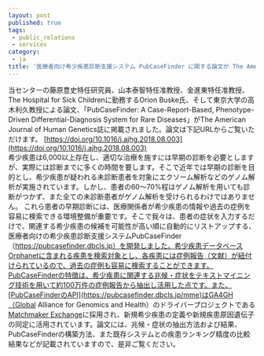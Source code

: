 ```yaml
---
layout: post
published: true
tags:
 - public_relations
 - services
category:
 - ja
title: '医療者向け希少疾患診断支援システム PubCaseFinder に関する論文が The American Journal of Human Genetics 誌に掲載されました'
---
```

当センターの藤原豊史特任研究員、山本泰智特任准教授、金進東特任准教授、The Hospital for Sick Childrenに勤務するOrion Buske氏、そして東京大学の高木利久教授による論文、「PubCaseFinder: A Case-Report-Based, Phenotype-Driven Differential-Diagnosis System for Rare Diseases」がThe American Journal of Human Genetics誌に掲載されました。論文は下記URLからご覧いただけます。
[https://doi.org/10.1016/j.ajhg.2018.08.003](https://doi.org/10.1016/j.ajhg.2018.08.003)
<br />
希少疾患は6,000以上存在し、適切な治療を施すには早期の診断を必要としますが、実際には診断までに多くの時間を要します。そこで近年では早期の診断を目的とし、希少疾患が疑われる未診断患者を対象にエクソーム解析などのゲノム解析が実施されています。しかし、患者の60〜70%程はゲノム解析を用いても診断がつかず、また全ての未診断患者がゲノム解析を受けられるわけではありません。
これら患者の早期診断には、医療関係者が希少疾患の情報や過去の症例を容易に検索できる環境整備が重要です。そこで我々は、患者の症状を入力するだけで、関連する希少疾患の候補を可能性が高い順に自動的にリストアップする、医療者向けの希少疾患診断支援システムPubCaseFinder（https://pubcasefinder.dbcls.jp）を開発しました。希少疾患データベースOrphanetに含まれる疾患を検索対象とし、各疾患には症例報告（文献）が紐付けられているので、過去の症例も容易に検索することができます。PubCaseFinderの特徴は、希少疾患に関連する兆候・症状をテキストマイニング技術を用いて約100万件の症例報告から抽出し活用した点です。また、[PubCaseFinderのAPI](https://pubcasefinder.dbcls.jp/mme)はGA4GH（Global Alliance for Genomics and Health）のドライバープロジェクトである[Matchmaker Exchange](https://www.matchmakerexchange.org)に採用され、新規希少疾患の定義や新規疾患原因遺伝子の同定に活用されています。論文には、兆候・症状の抽出方法および結果、PubCaseFinderの構築方法、また既存システムとの疾患ランキング精度の比較結果などが記載されていますので、是非ご覧ください。
